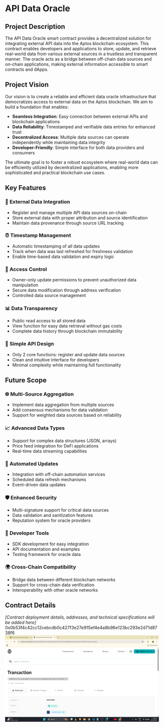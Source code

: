 # API Data Oracle

## Project Description

The API Data Oracle smart contract provides a decentralized solution for integrating external API data into the Aptos blockchain ecosystem. This contract enables developers and applications to store, update, and retrieve real-world data from various external sources in a trustless and transparent manner. The oracle acts as a bridge between off-chain data sources and on-chain applications, making external information accessible to smart contracts and dApps.

## Project Vision

Our vision is to create a reliable and efficient data oracle infrastructure that democratizes access to external data on the Aptos blockchain. We aim to build a foundation that enables:

- **Seamless Integration**: Easy connection between external APIs and blockchain applications
- **Data Reliability**: Timestamped and verifiable data entries for enhanced trust
- **Decentralized Access**: Multiple data sources can operate independently while maintaining data integrity
- **Developer-Friendly**: Simple interface for both data providers and consumers

The ultimate goal is to foster a robust ecosystem where real-world data can be efficiently utilized by decentralized applications, enabling more sophisticated and practical blockchain use cases.

## Key Features

### 🔗 **External Data Integration**
- Register and manage multiple API data sources on-chain
- Store external data with proper attribution and source identification
- Maintain data provenance through source URL tracking

### ⏰ **Timestamp Management**
- Automatic timestamping of all data updates
- Track when data was last refreshed for freshness validation
- Enable time-based data validation and expiry logic

### 🔐 **Access Control**
- Owner-only update permissions to prevent unauthorized data manipulation
- Secure data modification through address verification
- Controlled data source management

### 📊 **Data Transparency**
- Public read access to all stored data
- View function for easy data retrieval without gas costs
- Complete data history through blockchain immutability

### 🎯 **Simple API Design**
- Only 2 core functions: register and update data sources
- Clean and intuitive interface for developers
- Minimal complexity while maintaining full functionality

## Future Scope

### 🌐 **Multi-Source Aggregation**
- Implement data aggregation from multiple sources
- Add consensus mechanisms for data validation
- Support for weighted data sources based on reliability

### 📈 **Advanced Data Types**
- Support for complex data structures (JSON, arrays)
- Price feed integration for DeFi applications
- Real-time data streaming capabilities

### 🔄 **Automated Updates**
- Integration with off-chain automation services
- Scheduled data refresh mechanisms
- Event-driven data updates

### 🛡️ **Enhanced Security**
- Multi-signature support for critical data sources
- Data validation and sanitization features
- Reputation system for oracle providers

### 📱 **Developer Tools**
- SDK development for easy integration
- API documentation and examples
- Testing framework for oracle data

### 🌍 **Cross-Chain Compatibility**
- Bridge data between different blockchain networks
- Support for cross-chain data verification
- Interoperability with other oracle networks

## Contract Details

*[Contract deployment details, addresses, and technical specifications will be added here]*
0x0b53f4c42cc12cebcdb0c427f3e27e915ef4e4a8b96e123bc293e2d71d8738f6
![alt text](image.png)